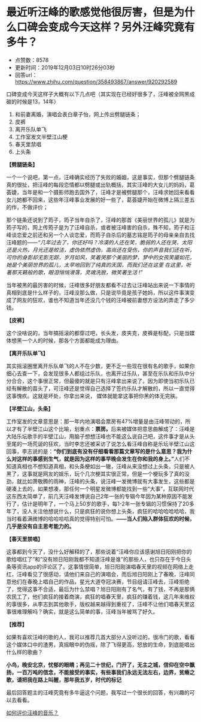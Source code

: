 # 最近听汪峰的歌感觉他很厉害，但是为什么口碑会变成今天这样？另外汪峰究竟有多牛？
- 点赞数：8578
- 更新时间：2019年12月03日10时26分03秒
- 回答url：https://www.zhihu.com/question/358493867/answer/920292589
<body>
 <p data-pid="fqBKuER-">口碑变成今天这样子大概有以下几点吧（其实现在已经好很多了，汪峰被全网黑成碳的时候是13，14年）</p>
 <ol>
  <li data-pid="TGb9knFd">和前妻离婚，演唱会表白章子怡，网上传出劈腿链条；</li>
  <li data-pid="wu5S8f79">皮裤</li>
  <li data-pid="2Cokz6pJ">离开乐队单飞</li>
  <li data-pid="J4ECxpk2">工作室发文半壁江山梗</li>
  <li data-pid="mAzb9LEJ">春天里禁唱</li>
  <li data-pid="a39cLtKN">上头条</li>
 </ol>
 <p data-pid="X8eq3n_q"><b>【劈腿链条】</b></p>
 <p data-pid="hU7dTR0w">一个一个说吧，第一点，汪峰确实经历了失败的婚姻，这是事实，但那个劈腿链条真的很扯，把汪峰的每段恋情都以劈腿或出轨概括，其实汪峰的大女儿的妈妈，葛荟婕，当年是和一个摄影师跑去国外了，汪峰才是被劈腿那个，汪峰求她回来看看女儿她都不回来，这些年汪峰事业发展的好一些了，葛荟婕开始在微博上隔三差五的作，不做评价；</p>
 <p data-pid="c8Cy52-e">那个链条还说到了筠子，筠子当年自杀了，汪峰的那首《美丽世界的孤儿》就是为筠子写的，网上传筠子是为了汪峰自杀，或者被汪峰害的自杀，殊不知，筠子和汪峰谈恋爱之前还和另一个人谈恋爱，而筠子自杀后的墓志铭是筠子的母亲亲自去找汪峰题的——<i>“几年过去了，你还好吗？冷漠的人还在笑，脆弱的人还在哭，太阳还是火热，月光还是皎洁，虚伪依然虚伪，高尚还在受伤，你的声音我们还在听，可你的身影却无影无踪，岁月如风，笑着哭那个美丽的梦，梦中的女孩笑靥如花，她是个美丽世界的孤儿，太早地回到了纯真的天国，而我们还在这里 在这里，听著那天籁般的歌，眼泪悄悄滑落，灵魂洗脱，微笑著生活 !”</i></p>
 <p data-pid="K665Bbr3">当年被黑的最厉害的时候，汪峰很多好朋友都看不过去让汪峰站出来说一下事情的真相到底是什么样子的，汪峰没那么做，只是说毕竟是孩子她妈，所以这件事演变成了网友的狂欢，谁也不知道当年还没几个钱的汪峰被前妻想方设法的弄走了多少钱。</p>
 <p data-pid="7TxHa4wS"><b>【皮裤】</b></p>
 <p data-pid="YoMdI7iA">这个没啥说的，当年搞摇滚的都穿过吧，长头发，皮夹克，皮裤是标配，只是当媒体想黑一个人的时候，那各个方面都能成为理由。</p>
 <p data-pid="X0lxyBZg"><b>【离开乐队单飞】</b></p>
 <p data-pid="FF1NrEFC">其实摇滚圈里离开乐队单飞的人不在少数，更不乏一些现在很有名的歌手，如果你细心去查一下，会发现很多人都组过乐队，也离开过乐队，甚至在乐队和乐队中分分合合，这个事很正常，但最傻的就是只有汪峰拿出来说了，因为即使当初乐队已经有解散的苗头了，可汪峰还是觉得自己选择了签约乐队才解散的，所以一直觉得这事愧疚。这就是坏处，你拿出来说， 媒体就能拿这事把你黑的体无完肤。</p>
 <p data-pid="2KFCUZgA"><b>【半壁江山，头条】</b></p>
 <p data-pid="cIsHcvq7">工作室发的文章意思是：那一年内地演唱会票房有47%增量是由汪峰带动的，所以才有了半壁江山这个比喻，划重点：<b>票房。</b>后来被媒体把意思曲解成了：汪峰是大陆乐坛歌手的半壁江山，用脑子想想汪峰也不能这么说自己吧，这件事才是从头至尾的一场荒诞的狂欢，当时李志还被采访了说怎么看汪峰自称是乐坛半壁江山这回事，李志说的是：<b>“你们到底有没有仔细看看那篇文章写的是什么意思？我为什么对这样的事感到生气，就是因为这样的事早晚会发生在你和我的身上。”</b>人们不知道真相也不想知道真相，和头条梗如出一辙，汪峰从来没想过上头条，只是被人黑了，这事就是网友的娱乐，玩个几次梗其实很正常，但是一个梗玩多了真的没劲，就比如萧敬腾的雨神，汪峰的头条，说汪峰一发微博就有大事发生，这些都是硬凑上去的，如果想凑，那任何一个明星发微博都能找到一些“大事”，互联网时代这东西太简单了，前几天汪峰发博说自己2年一张的专辑今年因为某种原因不能发行了，估计是明年了，一个马上50岁的歌手，每1-2年一张专辑的习惯保持了20多年了，没人关注他想说什么，只是疯狂的说你想上头条，疯狂的哈哈哈哈哈哈，我当时看着满微博的哈哈哈哈真的觉得特别可怕。<b>——当人们陷入群体狂欢的时候，几乎是没有自主思考能力的。</b></p>
 <p data-pid="X-peHuOT"><b>【春天里禁唱】</b></p>
 <p data-pid="RkEkuD2z">这事都到今天了，没什么好解释的了，那些说着“汪峰你应该感谢旭日阳刚把你的歌给唱红了”和“没有旭日阳刚我都不知道汪峰是谁”的那些人，也只存在于今日头条等资讯app的评论区了。这事情很简单，旭日阳刚演唱春天里的视频在网络上走红，汪峰看见了很感动，请他们来自己的演唱会，而后旭日阳刚上了春晚，汪峰同意他们在春晚上唱自己的作品，星光大道夺冠决赛，节目组请汪峰去，汪峰拒绝了，觉得这事不合适，最后为什么禁唱？旭日阳刚有了名气，有了钱，不再是那俩农民工了，他们疯狂的接着商演，疯狂的唱春天里，疯狂的赚着钱，这几年来维权的事很多，从李志到其他歌手，版权越来越得到重视了，汪峰不让他们唱春天里这事很难理解吗？确实，就是这么简单的事，汪峰当年被骂了好久。</p>
 <p data-pid="_8iqIRdf"><b>【推荐】</b></p>
 <p data-pid="VSk2Kpsf">如果有喜欢汪峰的歌的人，我可以推荐几首大部分人没听过的，很冷门的歌，看看这个媒体口中的渣男，真摇眼中的伪摇，除了飞得更高，怒放的生命，到底能唱出什么样的歌曲？</p>
 <p data-pid="WI-bj9OI"><b>小鸟，晚安北京，忧郁的眼睛；再见二十世纪，门开了，无主之城，信仰在空中飘扬，一百万吨的信念，不能接受的事实，有些事我们永远无法左右，边界，贫瘠之歌，请把我在路上叫醒，那年我五岁，时代的标记</b></p>
 <p data-pid="9raxVF7n">最后回答题主的汪峰究竟有多牛逼这个问题，我写过一个很长的回答，有兴趣的可以去看看。</p><a href="https://www.zhihu.com/question/21403845/answer/526300261" data-draft-node="block" data-draft-type="link-card" data-image="https://pic3.zhimg.com/v2-8ff2bcd65b6b52a8209700921c1cf25e_180x120.jpg" data-image-width="1080" data-image-height="712" class="internal">如何评价汪峰的音乐？</a>
 <p></p>
</body>